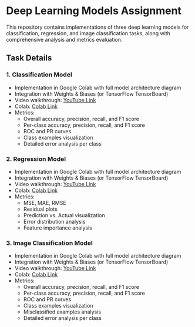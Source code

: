 # Deep Learning Models Assignment

This repository contains implementations of three deep learning models for classification, regression, and image classification tasks, along with comprehensive analysis and metrics evaluation.

## Task Details

### 1. Classification Model

- Implementation in Google Colab with full model architecture diagram
- Integration with Weights & Biases (or TensorFlow TensorBoard)
- Video walkthrough: [YouTube Link](https://youtu.be/J2ilkDsimb4)
- Colab: [Colab Link](https://colab.research.google.com/github/pruthvik-sheth/CMPE-258-Deep-Learning/blob/main/Assignments/Assignment-2/classification/IRIS_Classification.ipynb)
- Metrics:
  - Overall accuracy, precision, recall, and F1 score
  - Per-class accuracy, precision, recall, and F1 score
  - ROC and PR curves
  - Class examples visualization
  - Detailed error analysis per class

### 2. Regression Model

- Implementation in Google Colab with full model architecture diagram
- Integration with Weights & Biases (or TensorFlow TensorBoard)
- Video walkthrough: [YouTube Link](https://youtu.be/J2ilkDsimb4?t=199)
- Colab: [Colab Link](https://colab.research.google.com/github/pruthvik-sheth/CMPE-258-Deep-Learning/blob/main/Assignments/Assignment-2/regression/California_Housing_Regression.ipynb)
- Metrics:
  - MSE, MAE, RMSE
  - Residual plots
  - Prediction vs. Actual visualization
  - Error distribution analysis
  - Feature importance analysis

### 3. Image Classification Model

- Implementation in Google Colab with full model architecture diagram
- Integration with Weights & Biases (or TensorFlow TensorBoard)
- Video walkthrough: [YouTube Link](https://youtu.be/J2ilkDsimb4?t=415)
- Colab: [Colab Link](https://colab.research.google.com/github/pruthvik-sheth/CMPE-258-Deep-Learning/blob/main/Assignments/Assignment-2/image_classification/CNN_Image_Classification.ipynb)
- Metrics:
  - Overall accuracy, precision, recall, and F1 score
  - Per-class accuracy, precision, recall, and F1 score
  - ROC and PR curves
  - Class examples visualization
  - Misclassified examples analysis
  - Detailed error analysis per class
